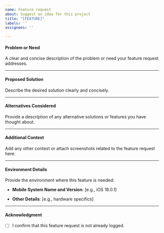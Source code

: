 ```yaml
---
name: Feature request
about: Suggest an idea for this project
title: "[FEATURE]"
labels: ''
assignees: ''

---
```


#### **Problem or Need**

A clear and concise description of the problem or need your feature request addresses.


---


#### **Proposed Solution**

Describe the desired solution clearly and concisely.


---


#### **Alternatives Considered**

Provide a description of any alternative solutions or features you have thought about.




---




#### **Additional Context**

Add any other context or attach screenshots related to the feature request here.




---




#### **Environment Details**

Provide the environment where this feature is needed:

- **Mobile System Name and Version**: [e.g., iOS 18.0.1] 

- **Other Details**: [e.g., hardware specifics]




---




#### **Acknowledgment**

- [ ] I confirm that this feature request is not already logged.
